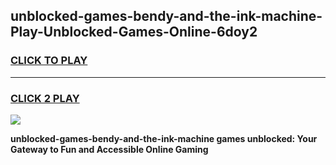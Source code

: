 
## unblocked-games-bendy-and-the-ink-machine-Play-Unblocked-Games-Online-6doy2
<h3>
<a href="https://premium76.site?title=unblocked-games-bendy-and-the-ink-machine&ref=24A">CLICK TO PLAY</a></h3>
<hr>

<h3>
<a href="https://premium76.site?title=unblocked-games-bendy-and-the-ink-machine&ref=24A">CLICK 2 PLAY</a>
  
</h3>

<a href="https://premium76.site?title=unblocked-games-bendy-and-the-ink-machine&ref=24A"><img src="https://clearcache.store/games.png"></a>


**unblocked-games-bendy-and-the-ink-machine games unblocked: Your Gateway to Fun and Accessible Online Gaming**
